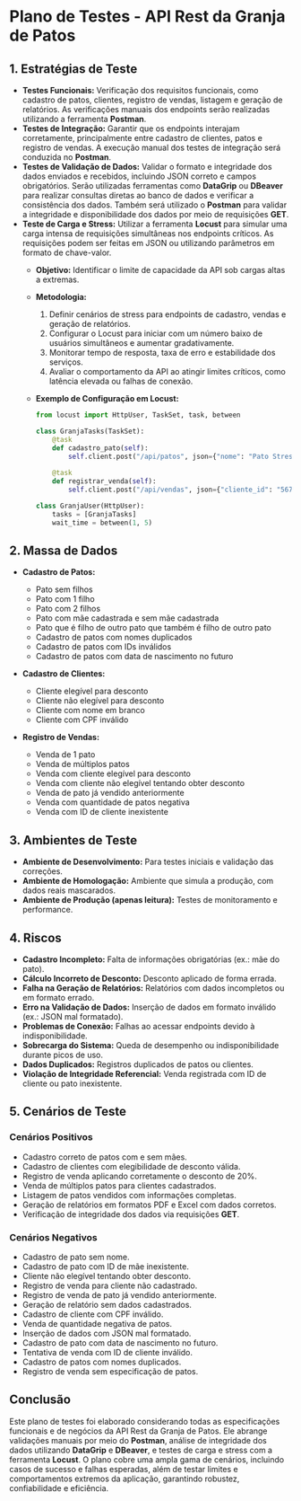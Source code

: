 # Plano de Testes - API Rest da Granja de Patos

## 1. Estratégias de Teste

- **Testes Funcionais:** Verificação dos requisitos funcionais, como cadastro de patos, clientes, registro de vendas, listagem e geração de relatórios. As verificações manuais dos endpoints serão realizadas utilizando a ferramenta **Postman**.
- **Testes de Integração:** Garantir que os endpoints interajam corretamente, principalmente entre cadastro de clientes, patos e registro de vendas. A execução manual dos testes de integração será conduzida no **Postman**.
- **Testes de Validação de Dados:** Validar o formato e integridade dos dados enviados e recebidos, incluindo JSON correto e campos obrigatórios. Serão utilizadas ferramentas como **DataGrip** ou **DBeaver** para realizar consultas diretas ao banco de dados e verificar a consistência dos dados. Também será utilizado o **Postman** para validar a integridade e disponibilidade dos dados por meio de requisições **GET**.
- **Teste de Carga e Stress:** Utilizar a ferramenta **Locust** para simular uma carga intensa de requisições simultâneas nos endpoints críticos. As requisições podem ser feitas em JSON ou utilizando parâmetros em formato de chave-valor.
  - **Objetivo:** Identificar o limite de capacidade da API sob cargas altas a extremas.
  - **Metodologia:**
    1. Definir cenários de stress para endpoints de cadastro, vendas e geração de relatórios.
    2. Configurar o Locust para iniciar com um número baixo de usuários simultâneos e aumentar gradativamente.
    3. Monitorar tempo de resposta, taxa de erro e estabilidade dos serviços.
    4. Avaliar o comportamento da API ao atingir limites críticos, como latência elevada ou falhas de conexão.
  - **Exemplo de Configuração em Locust:**

    ```python
    from locust import HttpUser, TaskSet, task, between

    class GranjaTasks(TaskSet):
        @task
        def cadastro_pato(self):
            self.client.post("/api/patos", json={"nome": "Pato Stress", "mae": "1234"})
        
        @task
        def registrar_venda(self):
            self.client.post("/api/vendas", json={"cliente_id": "5678", "patos": ["1234"]})

    class GranjaUser(HttpUser):
        tasks = [GranjaTasks]
        wait_time = between(1, 5)
    ```

## 2. Massa de Dados

- **Cadastro de Patos:**
  - Pato sem filhos
  - Pato com 1 filho
  - Pato com 2 filhos
  - Pato com mãe cadastrada e sem mãe cadastrada
  - Pato que é filho de outro pato que também é filho de outro pato
  - Cadastro de patos com nomes duplicados
  - Cadastro de patos com IDs inválidos
  - Cadastro de patos com data de nascimento no futuro

- **Cadastro de Clientes:**
  - Cliente elegível para desconto
  - Cliente não elegível para desconto
  - Cliente com nome em branco
  - Cliente com CPF inválido

- **Registro de Vendas:**
  - Venda de 1 pato
  - Venda de múltiplos patos
  - Venda com cliente elegível para desconto
  - Venda com cliente não elegível tentando obter desconto
  - Venda de pato já vendido anteriormente
  - Venda com quantidade de patos negativa
  - Venda com ID de cliente inexistente

## 3. Ambientes de Teste

- **Ambiente de Desenvolvimento:** Para testes iniciais e validação das correções.
- **Ambiente de Homologação:** Ambiente que simula a produção, com dados reais mascarados.
- **Ambiente de Produção (apenas leitura):** Testes de monitoramento e performance.

## 4. Riscos

- **Cadastro Incompleto:** Falta de informações obrigatórias (ex.: mãe do pato).
- **Cálculo Incorreto de Desconto:** Desconto aplicado de forma errada.
- **Falha na Geração de Relatórios:** Relatórios com dados incompletos ou em formato errado.
- **Erro na Validação de Dados:** Inserção de dados em formato inválido (ex.: JSON mal formatado).
- **Problemas de Conexão:** Falhas ao acessar endpoints devido à indisponibilidade.
- **Sobrecarga do Sistema:** Queda de desempenho ou indisponibilidade durante picos de uso.
- **Dados Duplicados:** Registros duplicados de patos ou clientes.
- **Violação de Integridade Referencial:** Venda registrada com ID de cliente ou pato inexistente.

## 5. Cenários de Teste

### Cenários Positivos

- Cadastro correto de patos com e sem mães.
- Cadastro de clientes com elegibilidade de desconto válida.
- Registro de venda aplicando corretamente o desconto de 20%.
- Venda de múltiplos patos para clientes cadastrados.
- Listagem de patos vendidos com informações completas.
- Geração de relatórios em formatos PDF e Excel com dados corretos.
- Verificação de integridade dos dados via requisições **GET**.

### Cenários Negativos

- Cadastro de pato sem nome.
- Cadastro de pato com ID de mãe inexistente.
- Cliente não elegível tentando obter desconto.
- Registro de venda para cliente não cadastrado.
- Registro de venda de pato já vendido anteriormente.
- Geração de relatório sem dados cadastrados.
- Cadastro de cliente com CPF inválido.
- Venda de quantidade negativa de patos.
- Inserção de dados com JSON mal formatado.
- Cadastro de pato com data de nascimento no futuro.
- Tentativa de venda com ID de cliente inválido.
- Cadastro de patos com nomes duplicados.
- Registro de venda sem especificação de patos.

## Conclusão

Este plano de testes foi elaborado considerando todas as especificações funcionais e de negócios da API Rest da Granja de Patos. Ele abrange validações manuais por meio do **Postman**, análise de integridade dos dados utilizando **DataGrip** e **DBeaver**, e testes de carga e stress com a ferramenta **Locust**. O plano cobre uma ampla gama de cenários, incluindo casos de sucesso e falhas esperadas, além de testar limites e comportamentos extremos da aplicação, garantindo robustez, confiabilidade e eficiência.
